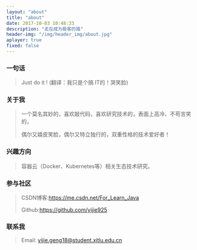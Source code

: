 ```yaml
---
layout: "about"
title: "about"
date: 2017-10-03 10:48:33
description: "走在成为极客的路"
header-img: "/img/header_img/about.jpg"
aplayer: true
fixed: false
---
```


### 一句话

>Just do it !    (翻译：我只是个搞 IT的！哭笑脸)




### 关于我

>一个莫名其妙的，喜欢敲代码，喜欢研究技术的，表面上高冷、不苟言笑的，
>
>偶尔又嬉皮笑脸，偶尔又特立独行的，双重性格的技术爱好者！

### 兴趣方向

> 容器云（Docker、Kubernetes等）相关生态技术研究。

### 参与社区

 > CSDN博客:https://me.csdn.net/For_Learn_Java
 >
 > Github:https://github.com/yijie925

### 联系我

>Email: yijie.geng18@student.xjtlu.edu.cn 

